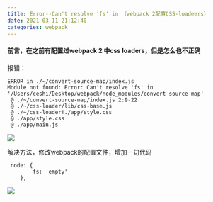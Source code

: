```yaml
---
title: Error--Can't resolve 'fs' in （webpack 2配置CSS-loadeers）
date: 2021-03-11 21:12:40
categories: webpack
---
```


#### 前言，在之前有配置过webpack 2 中css loaders，但是怎么也不正确

报错：

```
ERROR in ./~/convert-source-map/index.js
Module not found: Error: Can't resolve 'fs' in '/Users/ceshi/Desktop/webpack/node_modules/convert-source-map'
 @ ./~/convert-source-map/index.js 2:9-22
 @ ./~/css-loader/lib/css-base.js
 @ ./~/css-loader!./app/style.css
 @ ./app/style.css
 @ ./app/main.js
```

![](https://upload-images.jianshu.io/upload_images/10024246-e3392ce8d53748bc.png?imageMogr2/auto-orient/strip%7CimageView2/2/w/1240)


解决方法，修改webpack的配置文件，增加一句代码

```
 node: {
        fs: 'empty'
    },
```

![](https://upload-images.jianshu.io/upload_images/10024246-525a508c7db21758.png?imageMogr2/auto-orient/strip%7CimageView2/2/w/1240)
